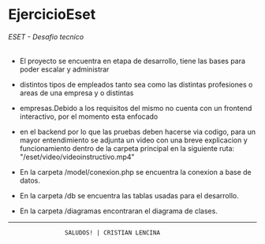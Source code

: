 # EjercicioEset
###### ESET - Desafio tecnico  #####

* El proyecto se encuentra en etapa de desarrollo, tiene las bases para poder escalar y  administrar 
* distintos tipos de empleados tanto sea como las distintas profesiones o areas de una empresa y o distintas 
* empresas.Debido a los requisitos del mismo no cuenta con un frontend interactivo, por el momento esta enfocado 
* en el backend por lo que las pruebas deben hacerse via codigo, para un mayor entendimiento se adjunta un 
video con una breve explicacion y funcionamiento dentro de la carpeta principal en la siguiente ruta:
"/eset/video/videoinstructivo.mp4" 

* En la carpeta /model/conexion.php se encuentra la conexion a base de datos.
* En la carpeta /db se encuentra las tablas usadas para el desarrollo. 
* En la carpeta /diagramas encontraran el diagrama de clases.

-------------------------------------------------------------------------------------------------------------



					SALUDOS! | CRISTIAN LENCINA 
